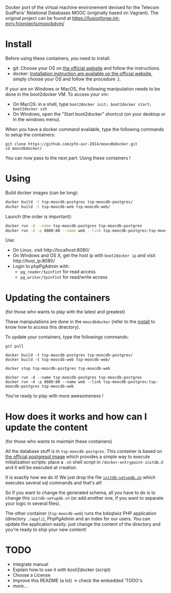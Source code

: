 Docker port of the virtual machine environement devised for the Telecom SudParis' Relational Databases MOOC (originally based on Vagrant).
The original project can be found at https://fusionforge.int-evry.fr/projects/moocbdvm/

Install
=======

Before using these containers, you need to install:
* git: Choose your OS on [the official website](http://git-scm.com/downloads) and follow the instructions.
* docker: [Installation instruction are available on the official website](https://docs.docker.com/installation/), simply choose your OS and follow the procedure :). 

If your are on Windows or MacOS, the following manipulation needs to be done in the boot2docker VM. To access your vm:

* On MacOS: in a shell, type ```boot2docker init; boot2docker start; boot2docker ssh```
* On Windows, open the "Start boot2docker" shortcut (on your desktop or in the windows menu).

When you have a docker command available, type the following commands to setup the containers:

```
git clone https://github.com/pfe-asr-2014/moocdbdocker.git
cd moocdbdocker/
```

You can now pass to the next part: Using these containers !

Using
=====

Build docker images (can be long):
```sh
docker build -t tsp-moocdb-postgres tsp-moocdb-postgres/
docker build -t tsp-moocdb-web tsp-moocdb-web/
```

Launch (the order is important):
```sh
docker run -d --name tsp-moocdb-postgres tsp-moocdb-postgres
docker run -d -p 8080:80 --name web --link tsp-moocdb-postgres:tsp-moocdb-postgres tsp-moocdb-web
```

Use:
* On Linux, visit http://localhost:8080/
* On Windows and OS X, get the host ip with ```boot2docker ip``` and visit http://host_ip:8080/
* Login to phpPgAdmin with:
  *  ```pg_reader/tpinfint``` for read access
  *  ```pg_writer/tpinfint``` for read/write access

Updating the containers
=======================
(for those who wants to play with the latest and greatest)

These manipulations are done in the ```moocdbdocker``` (refer to the [install](#install) to know how to access this directory).

To update your containers, type the followings commands:

```
git pull

docker build -t tsp-moocdb-postgres tsp-moocdb-postgres/
docker build -t tsp-moocdb-web tsp-moocdb-web/

docker stop tsp-moocdb-postgres tsp-moocdb-web

docker run -d --name tsp-moocdb-postgres tsp-moocdb-postgres
docker run -d -p 8080:80 --name web --link tsp-moocdb-postgres:tsp-moocdb-postgres tsp-moocdb-web
```

You're ready to play with more awesomeness !

How does it works and how can I update the content
==================================================
(for those who wants to maintain these containers)

All the database stuff is in ```tsp-moocdb-postgres```. This container is based on
[the official postgresql image](https://registry.hub.docker.com/_/postgres/) which provides a simple way to
execute initialization scripts: place a ```.sh``` shell script in ```/docker-entrypoint-initdb.d```
and it will be executed at creation.

It is exactly how we do it! We just drop the file 
[```initdb-setupdb.sh```](https://github.com/pfe-asr-2014/moocdbdocker/blob/master/tsp-moocdb-postgres/initdb-setupdb.sh)
which executes several sql commands and that's all!

So if you want to change the generated schema, all you have to do is to change this  ```initdb-setupdb.sh``` (or add another one, if you want to
separate your logic in several files).

The other container (```tsp-moocdb-web```) runs the bdsqlwiz PHP application (directory ```./appli```), PhpPgAdmin and an index for our users.
You can update the application easily: just change the content of the directory and you're ready to ship your new content!

TODO
====

* Integrate manual
* Explain how to use it with boot2docker (script)
* Choose a License
* Improve this README (a lot) -> check the embedded 'TODO's
* more…
